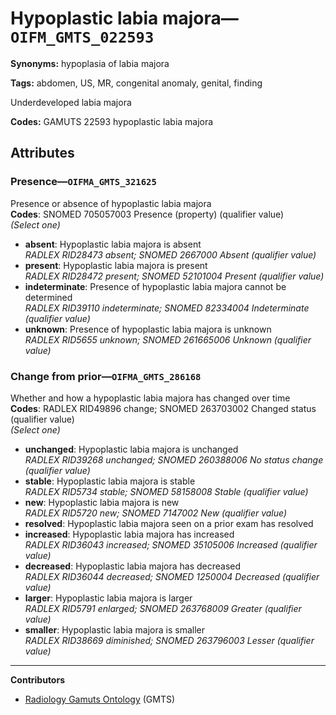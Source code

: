 # Hypoplastic labia majora—`OIFM_GMTS_022593`

**Synonyms:** hypoplasia of labia majora

**Tags:** abdomen, US, MR, congenital anomaly, genital, finding

Underdeveloped labia majora

**Codes:** GAMUTS 22593 hypoplastic labia majora

## Attributes

### Presence—`OIFMA_GMTS_321625`

Presence or absence of hypoplastic labia majora  
**Codes**: SNOMED 705057003 Presence (property) (qualifier value)  
*(Select one)*

- **absent**: Hypoplastic labia majora is absent  
_RADLEX RID28473 absent; SNOMED 2667000 Absent (qualifier value)_
- **present**: Hypoplastic labia majora is present  
_RADLEX RID28472 present; SNOMED 52101004 Present (qualifier value)_
- **indeterminate**: Presence of hypoplastic labia majora cannot be determined  
_RADLEX RID39110 indeterminate; SNOMED 82334004 Indeterminate (qualifier value)_
- **unknown**: Presence of hypoplastic labia majora is unknown  
_RADLEX RID5655 unknown; SNOMED 261665006 Unknown (qualifier value)_

### Change from prior—`OIFMA_GMTS_286168`

Whether and how a hypoplastic labia majora has changed over time  
**Codes**: RADLEX RID49896 change; SNOMED 263703002 Changed status (qualifier value)  
*(Select one)*

- **unchanged**: Hypoplastic labia majora is unchanged  
_RADLEX RID39268 unchanged; SNOMED 260388006 No status change (qualifier value)_
- **stable**: Hypoplastic labia majora is stable  
_RADLEX RID5734 stable; SNOMED 58158008 Stable (qualifier value)_
- **new**: Hypoplastic labia majora is new  
_RADLEX RID5720 new; SNOMED 7147002 New (qualifier value)_
- **resolved**: Hypoplastic labia majora seen on a prior exam has resolved  
- **increased**: Hypoplastic labia majora has increased  
_RADLEX RID36043 increased; SNOMED 35105006 Increased (qualifier value)_
- **decreased**: Hypoplastic labia majora has decreased  
_RADLEX RID36044 decreased; SNOMED 1250004 Decreased (qualifier value)_
- **larger**: Hypoplastic labia majora is larger  
_RADLEX RID5791 enlarged; SNOMED 263768009 Greater (qualifier value)_
- **smaller**: Hypoplastic labia majora is smaller  
_RADLEX RID38669 diminished; SNOMED 263796003 Lesser (qualifier value)_

---

**Contributors**

- [Radiology Gamuts Ontology](https://gamuts.net/) (GMTS)